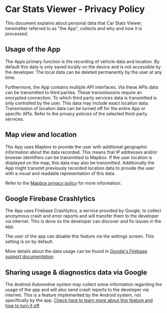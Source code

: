 # Car Stats Viewer - Privacy Policy

This document explains about personal data that Car Stats Viewer, hereinafter referred to as "the App", collects and why and how it is processed.

## Usage of the App

The Apps primary function is the recording of vehicle data and location. By default this data is only saved locally on the device and is not accessible by the developer. The local data can be deleted permanently by the user at any time.

Furthermore, the App contains multiple API interfaces. Via these APIs data can be transmitted to third parties. These transmissions require an encrypted connection. To which third party services data is transmitted is only controlled by the user. This data may include exact location data. Transmission of location data can be turned off for the entire App or specific APIs. Refer to the privacy policies of the selected third-party services.

## Map view and location

The App uses Mapbox to provide the user with additional geographic information about the data recorded. This means that IP addresses and/or browser identifiers can be transmitted to Mapbox. If the user location is displayed on the map, this data may also be transmitted. Additionally the App might transmit previously recorded location data to provide the user with a visual and readable representation of this data.

Refer to the [Mapbox privacy policy](https://www.mapbox.com/legal/privacy) for more information.

## Google Firebase Crashlytics

The App uses Firebase Crashlytics, a service provided by Google, to collect anonymous crash and error reports and will transfer them to the developer via internet. This is done so the developer can discover and fix issues in the app.

The user of the app can disable this feature via the settings screen. This setting is on by default.

More details about the data usage can be found in [Google's Firebase support documentation](https://firebase.google.com/support/privacy).

## Sharing usage & diagnostics data via Google

The Android Automotive system may collect some information regarding the usage of the app and will also send crash reports to the developer via internet. This is a feature implemented by the Android system, not specifically by the app. [Check here to learn more about this feature and how to turn it off](https://support.google.com/accounts/answer/6078260?hl=en).
